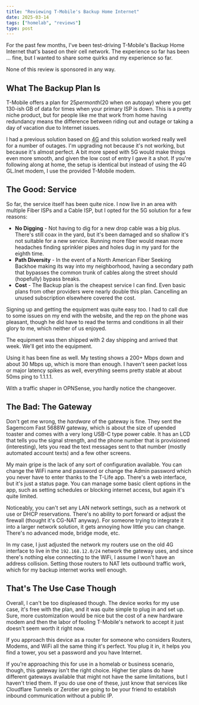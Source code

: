 ```yaml
---
title: "Reviewing T-Mobile's Backup Home Internet"
date: 2025-03-14
tags: ["homelab", "reviews"]
type: post
---
```


For the past few months, I've been test-driving T-Mobile's Backup Home Internet
that's based on their cell network.  The experience so far has been ... fine,
but I wanted to share some quirks and my experience so far.

None of this review is sponsored in any way.

## What The Backup Plan Is

T-Mobile offers a plan for $25 per month ($20 when on autopay) where you get
130-ish GB of data for times when your primary ISP is down.  This is a pretty
niche product, but for people like me that work from home having redundancy
means the difference between riding out and outage or taking a day of vacation
due to Internet issues.

I had a previous solution based on
[4G](/2022/setting-up-a-backup-4g-internet-connection-with-opnsense/) and this
solution worked really well for a number of outages.  I'm upgrading not because
it's not working, but because it's almost perfect.  A bit more speed with 5G
would make things even more smooth, and given the low cost of entry I gave it a
shot. If you're following along at home, the setup is identical but instead of
using the 4G GL.Inet modem, I use the provided T-Mobile modem.

## The Good: Service

So far, the service itself has been quite nice.  I now live in an area with
multiple Fiber ISPs and a Cable ISP, but I opted for the 5G solution for a few
reasons:

* **No Digging** - Not having to dig for a new drop cable was a big plus.
  There's still coax in the yard, but it's been damaged and so shallow it's not
  suitable for a new service.  Running more fiber would mean more headaches
  finding sprinkler pipes and holes dug in my yard for the eighth time.
* **Path Diversity** - In the event of a North American Fiber Seeking Backhoe
  making its way into my neighborhood, having a secondary path that bypasses the
  common trunk of cables along the street should (hopefully) bypass breaks.
* **Cost** - The Backup plan is the cheapest service I can find.  Even basic
  plans from other providers were nearly double this plan.  Cancelling an unused
  subscription elsewhere covered the cost.

Signing up and getting the equipment was quite easy too.  I had to call due to
some issues on my end with the website, and the rep on the phone was pleasant,
though he did have to read the terms and conditions in all their glory to me,
which neither of us enjoyed.

The equipment was then shipped with 2 day shipping and arrived that week.  We'll
get into the equipment.

Using it has been fine as well.  My testing shows a 200+ Mbps down and
about 30 Mbps up, which is more than enough.  I haven't seen packet loss or
major latency spikes as well, everything seems pretty stable at about 50ms ping
to 1.1.1.1.

With a traffic shaper in OPNSense, you hardly notice the changeover.

## The Bad: The Gateway

Don't get me wrong, the _hardware_ of the gateway is fine.  They sent the
Sagemcom Fast 5688W gateway, which is about the size of upended toaster and
comes with a very long USB-C type power cable.  It has an LCD that tells you the
signal strength, and the phone number that is provisioned (interesting), lets
you read the text messages sent to that number (mostly automated account texts)
and a few other screens.

My main gripe is the lack of any sort of configuration available.  You can
change the WiFi name and password or change the Admin password which you never
have to enter thanks to the T-Life app.  There's a web interface, but it's just
a status page.  You can manage some basic client options in the app, such as
setting schedules or blocking internet access, but again it's quite limited.

Noticeably, you can't set any LAN network settings, such as a network ot use or
DHCP reservations.  There's no ability to port forward or adjust the firewall
(thought it's CG-NAT anyway).  For someone trying to integrate it into a larger
network solution, it gets annoying how little you can change.  There's no
advanced mode, bridge mode, etc.

In my case, I just adjusted the network my routers use on the old 4G interface
to live in the `192.168.12.0/24` network the gateway uses, and since there's
nothing else connecting to the WiFi, I assume I won't have an address collision.
Setting those routers to NAT lets outbound traffic work, which for my backup
internet works well enough.

## That's The Use Case Though

Overall, I can't be too displeased though.  The device works for my use case,
it's free with the plan, and it was quite simple to plug in and set up.  Sure,
more customization would be nice but the cost of a new hardware modem and then
the labor of fooling T-Mobile's network to accept it just doesn't seem worth it
right now.

If you approach this device as a router for someone who considers Routers,
Modems, and WiFi all the same thing it's perfect.  You plug it in, it helps you
find a tower, you set a password and you have Internet.

If you're approaching this for use in a homelab or business scenario, though,
this gateway isn't the right choice.  Higher tier plans do have different
gateways available that might not have the same limitations, but I haven't tried
them.  If you do use one of these, just know that services like Cloudflare
Tunnels or Zerotier are going to be your friend to establish inbound
communication without a public IP.
